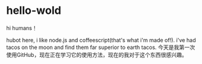 # hello-wold

hi humans！

hubot here, i like node.js and coffeescript(that's what i'm made of!).
i've had tacos on the moon and find them far superior to earth tacos.
今天是我第一次使用GitHub，现在正在学习它的使用方法，现在的我对于这个东西很感兴趣。
